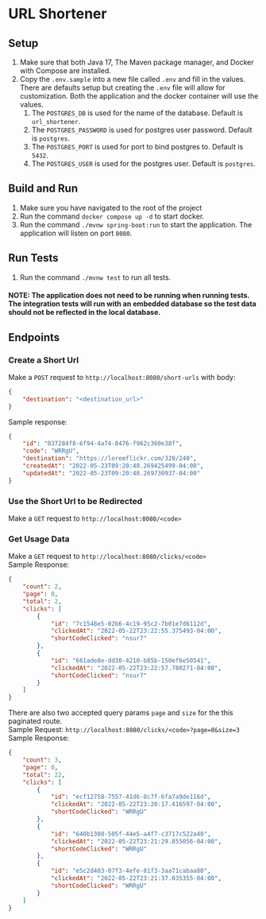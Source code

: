 # URL Shortener

## Setup
1. Make sure that both Java 17, The Maven package manager, and Docker with Compose are installed.
2. Copy the `.env.sample` into a new file called `.env` and fill in the values. There are defaults setup but creating the `.env` file will allow for customization. Both the application and the docker container will use the values.
    1. The `POSTGRES_DB` is used for the name of the database. Default is `url_shortener`.
    2. The `POSTGRES_PASSWORD` is used for postgres user password. Default is `postgres`.
    3. The `POSTGRES_PORT` is used for port to bind postgres to. Default is `5432`.
    4. The `POSTGRES_USER` is used for the postgres user. Default is `postgres`.


## Build and Run
1. Make sure you have navigated to the root of the project
2. Run the command `docker compose up -d` to start docker.
3. Run the command `./mvnw spring-boot:run` to start the application. The application will listen on port `8080`.


## Run Tests
1. Run the command `./mvnw test` to run all tests.

#### NOTE: The application does not need to be running when running tests. The integration tests will run with an embedded database so the test data should not be reflected in the local database.

## Endpoints
### Create a Short Url
Make a `POST` request to `http://localhost:8080/short-urls` with body:
```json
{
    "destination": "<destination_url>"
}
```
Sample response:
```json
{
    "id": "037284f8-6f94-4a74-8476-f962c360e38f",
    "code": "WRRgU",
    "destination": "https://loremflickr.com/320/240",
    "createdAt": "2022-05-23T09:20:40.269425499-04:00",
    "updatedAt": "2022-05-23T09:20:40.269730937-04:00"
}
```

### Use the Short Url to be Redirected
Make a `GET` request to `http://localhost:8080/<code>`

### Get Usage Data
Make a `GET` request to `http://localhost:8080/clicks/<code>`
<br>
Sample Response:

```json
{
    "count": 2,
    "page": 0,
    "total": 2,
    "clicks": [
        {
            "id": "7c1548e5-02b6-4c19-95c2-7b01e7d6112d",
            "clickedAt": "2022-05-22T23:22:55.375493-04:00",
            "shortCodeClicked": "nsur7"
        },
        {
            "id": "661ade8e-dd30-4210-b85b-150ef6e50541",
            "clickedAt": "2022-05-22T23:22:57.780271-04:00",
            "shortCodeClicked": "nsur7"
        }
    ]
}
```

There are also two accepted query params `page` and `size` for the this paginated route.<br>
Sample Request: `http://localhost:8080/clicks/<code>?page=0&size=3`
Sample Response:
```json
{
    "count": 3,
    "page": 0,
    "total": 22,
    "clicks": [
        {
            "id": "ecf12758-7557-41d6-8c7f-6fa7a9de116d",
            "clickedAt": "2022-05-22T23:20:17.416597-04:00",
            "shortCodeClicked": "WRRgU"
        },
        {
            "id": "640b1300-505f-44e5-a4f7-c3717c522a40",
            "clickedAt": "2022-05-22T23:21:29.855056-04:00",
            "shortCodeClicked": "WRRgU"
        },
        {
            "id": "e5c2d403-07f3-4efe-81f3-3aa71cabaa80",
            "clickedAt": "2022-05-22T23:21:37.035355-04:00",
            "shortCodeClicked": "WRRgU"
        }
    ]
}
```